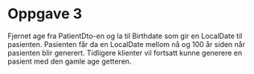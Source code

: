 # Oppgave 3

Fjernet age fra PatientDto-en og la til Birthdate som gir en LocalDate til pasienten.
Pasienten får da en LocalDate mellom nå og 100 år siden når pasienten blir generert.
Tidligere klienter vil fortsatt kunne generere en pasient med den gamle age getteren.
